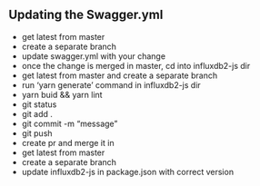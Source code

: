 ## Updating the Swagger.yml

* get latest from master
* create a separate branch
* update swagger.yml with your change
* once the change is merged in master, cd into influxdb2-js dir
* get latest from master and create a separate branch
* run ‘yarn generate’ command in influxdb2-js dir
* yarn buid && yarn lint
* git status
* git add .
* git commit -m “message”
* git push
* create pr and merge it in
* get latest from master
* create a separate branch
* update influxdb2-js  in package.json with correct version

